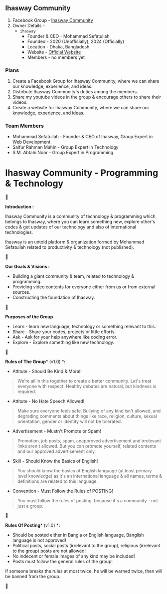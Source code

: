 ## Ihasway Community
1. Facebook Group - [Ihasway Community](https://www.facebook.com/groups/ihasway)
2. Owner Details -
    * `ihasway`
       * Founder & CEO - Mohammad Sefatullah
       * Founded - 2020 (Unofficially), 2024 (Officially)
       * Location - Dhaka, Bangladesh
       * Website - [Official Website](https://ihasway.github.io)
       * Members - no members yet

### Plans
1. Create a Facebook Group for Ihasway Community, where we can share our knowledge, experience, and ideas.
2. Distribute Ihasway Community's duties among the members.
3. Share my youtube videos in the group & encourage others to share their videos.
4. Create a website for Ihasway Community, where we can share our knowledge, experience, and ideas.

### Team Members
* Mohammad Sefatullah - Founder & CEO of Ihasway, Group Expert in Web Development
* Saifur Rahman Mahin - Group Expert in Technology
* S.M. Abtahi Noor - Group Expert in Programming

# **Ihasway Community - Programming & Technology**

🌺

**Introduction :**

Ihasway Community is a community of technology & programming which belongs to Ihasway, where you can learn something new, explore other's codes & get updates of our technology and also of international technologies.

Ihasway is an untold platform & organization formed by Mohammad Sefatullah related to productivity & technology (not published).

🌺

**Our Goals & Visions :**
* Building a giant community & team, related to technology & programming.
* Providing video contents for everyone either from us or from external sources.
* Constructing the foundation of Ihasway.

🌺

**Purposes of the Group**
* Learn - learn new language, technology or something relevant to this.
* Share - Share your codes, projects or little efforts.
* Ask - Ask for your help anywhere like coding error.
* Explore - Explore something like new technology.

🌺

**Rules of The Group*** (v1.0) ***:**
* Attitute - Should Be Kind & Moral!
> We're  all in this together to create a better community. Let's treat everyone  with respect. Healthy debates are natural, but kindness is required.
* Attitute - No Hate Speech Allowed!
> Make sure everyone feels safe. Bullying of any kind isn't allowed, and degrading comments about things like race, religion, culture, sexual orientation, gender or identity will not be tolerated.
* Advertisement - Mustn't Promote or Spam!
> Promotion, job posts, spam, anapproved advertisement and irrelevant links aren't allowed. But you can promote yourself, related contents and our approved advertisement only.
* Skill - Should Know the Basics of English!
> You should know the basics of English language (at least primary level knowledge) as it's an international language & all names, terms & definitions are related to this language.
* Convention - Must Follow the Rules of POSTING!
> You must follow the rules of posting, because it's a community - not just a group.

🌺

**Rules Of Posting*** (v1.0) ***:**
* Should be posted either in Bangla or English language, Banglish language is not approved!
* Political posts, social posts (irrelevant to the group), religious (irrelevant to the group) posts are not allowed!
* No indecent or female images of any kind may be included!
* Posts must follow the general rules of the group!

If someone breaks the rules at most twice, he will be warned twice, then will be banned from the group.

🌺